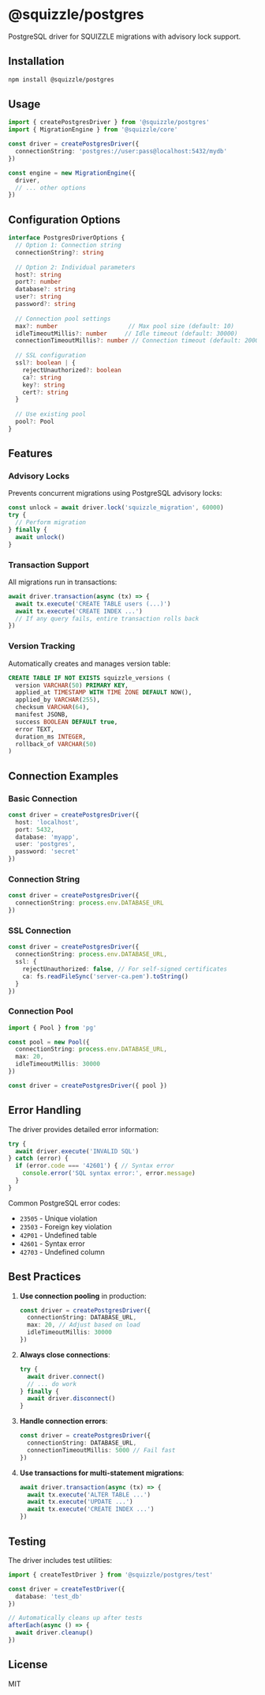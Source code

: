 # @squizzle/postgres

PostgreSQL driver for SQUIZZLE migrations with advisory lock support.

## Installation

```bash
npm install @squizzle/postgres
```

## Usage

```typescript
import { createPostgresDriver } from '@squizzle/postgres'
import { MigrationEngine } from '@squizzle/core'

const driver = createPostgresDriver({
  connectionString: 'postgres://user:pass@localhost:5432/mydb'
})

const engine = new MigrationEngine({
  driver,
  // ... other options
})
```

## Configuration Options

```typescript
interface PostgresDriverOptions {
  // Option 1: Connection string
  connectionString?: string
  
  // Option 2: Individual parameters
  host?: string
  port?: number
  database?: string
  user?: string
  password?: string
  
  // Connection pool settings
  max?: number                    // Max pool size (default: 10)
  idleTimeoutMillis?: number     // Idle timeout (default: 30000)
  connectionTimeoutMillis?: number // Connection timeout (default: 2000)
  
  // SSL configuration
  ssl?: boolean | {
    rejectUnauthorized?: boolean
    ca?: string
    key?: string
    cert?: string
  }
  
  // Use existing pool
  pool?: Pool
}
```

## Features

### Advisory Locks

Prevents concurrent migrations using PostgreSQL advisory locks:

```typescript
const unlock = await driver.lock('squizzle_migration', 60000)
try {
  // Perform migration
} finally {
  await unlock()
}
```

### Transaction Support

All migrations run in transactions:

```typescript
await driver.transaction(async (tx) => {
  await tx.execute('CREATE TABLE users (...)')
  await tx.execute('CREATE INDEX ...')
  // If any query fails, entire transaction rolls back
})
```

### Version Tracking

Automatically creates and manages version table:

```sql
CREATE TABLE IF NOT EXISTS squizzle_versions (
  version VARCHAR(50) PRIMARY KEY,
  applied_at TIMESTAMP WITH TIME ZONE DEFAULT NOW(),
  applied_by VARCHAR(255),
  checksum VARCHAR(64),
  manifest JSONB,
  success BOOLEAN DEFAULT true,
  error TEXT,
  duration_ms INTEGER,
  rollback_of VARCHAR(50)
)
```

## Connection Examples

### Basic Connection

```typescript
const driver = createPostgresDriver({
  host: 'localhost',
  port: 5432,
  database: 'myapp',
  user: 'postgres',
  password: 'secret'
})
```

### Connection String

```typescript
const driver = createPostgresDriver({
  connectionString: process.env.DATABASE_URL
})
```

### SSL Connection

```typescript
const driver = createPostgresDriver({
  connectionString: process.env.DATABASE_URL,
  ssl: {
    rejectUnauthorized: false, // For self-signed certificates
    ca: fs.readFileSync('server-ca.pem').toString()
  }
})
```

### Connection Pool

```typescript
import { Pool } from 'pg'

const pool = new Pool({
  connectionString: process.env.DATABASE_URL,
  max: 20,
  idleTimeoutMillis: 30000
})

const driver = createPostgresDriver({ pool })
```

## Error Handling

The driver provides detailed error information:

```typescript
try {
  await driver.execute('INVALID SQL')
} catch (error) {
  if (error.code === '42601') { // Syntax error
    console.error('SQL syntax error:', error.message)
  }
}
```

Common PostgreSQL error codes:
- `23505` - Unique violation
- `23503` - Foreign key violation
- `42P01` - Undefined table
- `42601` - Syntax error
- `42703` - Undefined column

## Best Practices

1. **Use connection pooling** in production:
   ```typescript
   const driver = createPostgresDriver({
     connectionString: DATABASE_URL,
     max: 20, // Adjust based on load
     idleTimeoutMillis: 30000
   })
   ```

2. **Always close connections**:
   ```typescript
   try {
     await driver.connect()
     // ... do work
   } finally {
     await driver.disconnect()
   }
   ```

3. **Handle connection errors**:
   ```typescript
   const driver = createPostgresDriver({
     connectionString: DATABASE_URL,
     connectionTimeoutMillis: 5000 // Fail fast
   })
   ```

4. **Use transactions for multi-statement migrations**:
   ```typescript
   await driver.transaction(async (tx) => {
     await tx.execute('ALTER TABLE ...')
     await tx.execute('UPDATE ...')
     await tx.execute('CREATE INDEX ...')
   })
   ```

## Testing

The driver includes test utilities:

```typescript
import { createTestDriver } from '@squizzle/postgres/test'

const driver = createTestDriver({
  database: 'test_db'
})

// Automatically cleans up after tests
afterEach(async () => {
  await driver.cleanup()
})
```

## License

MIT